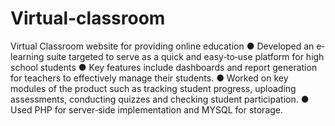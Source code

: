 # Virtual-classroom
Virtual Classroom website for providing online education
● Developed an e‐learning suite targeted to serve as a quick and easy‐to‐use platform for
high school students
● Key features include dashboards and report generation for teachers to effectively manage
their students.
● Worked on key modules of the product such as tracking student progress, uploading
assessments, conducting quizzes and checking student participation.
● Used PHP for server‐side implementation and MYSQL for storage.
